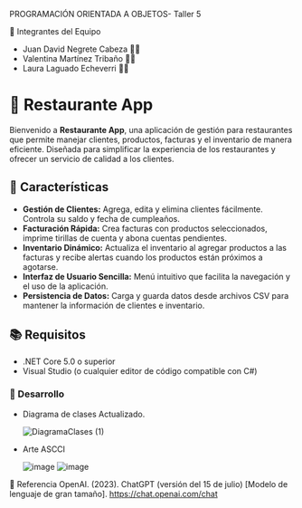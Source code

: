 PROGRAMACIÓN ORIENTADA A OBJETOS- Taller 5

👥 Integrantes del Equipo
       
- Juan David Negrete Cabeza	👨‍💻
- Valentina Martínez Tribaño	👩‍🎨
- Laura Laguado Echeverri	👨‍🔧

# 🥗 Restaurante App

Bienvenido a **Restaurante App**, una aplicación de gestión para restaurantes que permite manejar clientes, productos, facturas y el inventario de manera eficiente. Diseñada para simplificar la experiencia de los restaurantes y ofrecer un servicio de calidad a los clientes.

## 🚀 Características

- **Gestión de Clientes:** Agrega, edita y elimina clientes fácilmente. Controla su saldo y fecha de cumpleaños.
- **Facturación Rápida:** Crea facturas con productos seleccionados, imprime tirillas de cuenta y abona cuentas pendientes.
- **Inventario Dinámico:** Actualiza el inventario al agregar productos a las facturas y recibe alertas cuando los productos están próximos a agotarse.
- **Interfaz de Usuario Sencilla:** Menú intuitivo que facilita la navegación y el uso de la aplicación.
- **Persistencia de Datos:** Carga y guarda datos desde archivos CSV para mantener la información de clientes e inventario.

## 📚 Requisitos

- .NET Core 5.0 o superior
- Visual Studio (o cualquier editor de código compatible con C#)

### 📄 Desarrollo

   - Diagrama de clases Actualizado.

       ![DiagramaClases (1)](https://github.com/user-attachments/assets/f622271e-7fa4-4fed-b886-046739708d09)

   - Arte ASCCI

      ![image](https://github.com/user-attachments/assets/49ce9bad-f4cd-4552-8a3d-79d3d19d8a36)
      ![image](https://github.com/user-attachments/assets/8b581879-8850-4584-9f61-cde2fc40dbb1)



📖 Referencia
OpenAI. (2023). ChatGPT (versión del 15 de julio) [Modelo de lenguaje de gran tamaño]. https://chat.openai.com/chat


  




